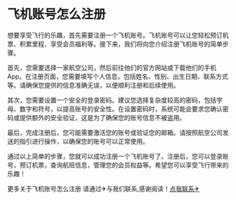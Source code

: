 # 飞机账号怎么注册

想要享受飞行的乐趣，首先需要注册一个飞机账号。飞机账号可以让您轻松预订机票、积累里程、享受会员福利等。接下来，我们将向您介绍注册飞机账号的简单步骤。

首先，您需要选择一家航空公司，然后前往他们的官方网站或下载他们的手机App。在注册页面，您需要填写个人信息，包括姓名、性别、出生日期、联系方式等。请确保您提供的信息准确无误，以便顺利注册和后续使用。

其次，您需要设置一个安全的登录密码。建议您选择复杂度较高的密码，包括字母、数字和符号，以提高账号的安全性。在设置密码时，系统可能会要求您确认密码或提供额外的安全验证，这是为了确保您的账号信息不被盗用。

最后，完成注册后，您可能需要激活您的账号或验证您的邮箱。请按照航空公司发送的指引进行操作，以确保您的账号可以正常使用。

通过以上简单的步骤，您就可以成功注册一个飞机账号了。注册后，您可以登录账号，预订机票，查询航班信息，管理您的会员权益等。希望您可以享受飞行带来的乐趣！

更多关于飞机账号怎么注册 请通过✈与我们联系,感谢阅读！[点我联系✈](https://bbs.G208.com)
